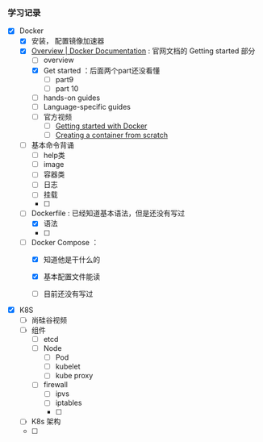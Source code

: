 ### 学习记录

- [x]  Docker
	- [x] 安装， 配置镜像加速器
	- [x] [Overview | Docker Documentation](https://docs.docker.com/get-started/) : 官网文档的 Getting started 部分
	  - [ ] overview
	  - [x] Get started ：后面两个part还没看懂
	    - [ ] part9
	    - [ ] part 10
	  - [ ] hands-on guides
	  - [ ] Language-specific guides
	  - [ ] 官方视频
	    - [ ] [Getting started with Docker](https://youtu.be/gAGEar5HQoU)
	    - [ ] [Creating a container from scratch](https://youtu.be/8fi7uSYlOdc)
	- [ ] 基本命令背诵
	  - [ ] help类
	  - [ ] image
	  - [ ] 容器类
	  - [ ] 日志
	  - [ ] 挂载
	  - [ ] 
	- [ ] Dockerfile : 已经知道基本语法，但是还没有写过
	  - [x] 语法
	  - [ ] 
	- [ ] Docker Compose ： 
	  - [x] 知道他是干什么的
	  - [x] 基本配置文件能读
	  - [ ] 目前还没有写过

 





- [x] K8S
	- [ ] 尚硅谷视频 
	- [ ] 组件
		- [ ] etcd
		- [ ] Node
			- [ ] Pod
			- [ ] kubelet
			- [ ] kube proxy
		- [ ] firewall
			- [ ] ipvs
			- [ ] iptables
			- [ ] 
	- [ ] K8s 架构
	- [ ] 

